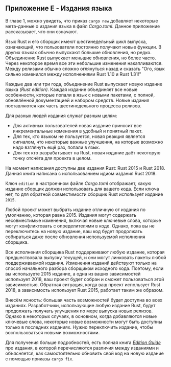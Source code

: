 ## Приложение E - Издания языка

В главе 1, можно увидеть, что приказ `cargo new` добавляет некоторые мета-данные о издания языка в файл *Cargo.toml*. Данное приложение рассказывает, что они означают.

Язык Rust и его сборщик имеют шестинедельный цикл выпуска, означающий, что пользователи постоянно получают новые функции. В других языках обычно выпускают большие обновления, но редко. Объединение Rust выпускает меньшие обновления, но более часто. Через некоторое время все эти небольшие изменения накапливаются. Между релизами обычно сложно оглянуться назад и сказать "Ого, язык сильно изменился между исполнениями Rust 1.10 и Rust 1.31!"

Каждые два или три года, объединение Rust выпускает новую издание языка *(Rust edition)*. Каждая издание объединяет все новые особенности, которые попали в язык с новыми пакетами, с полной, обновлённой документацией и набором средств. Новые издания поставляются как часть шестинедельного процесса релизов.

Для разных людей издания служат разным целям:

- Для активных пользователей новая издание приносит все инкрементальные изменения в удобный и понятный пакет.
- Для тех, кто языком не пользуется, новая реакция является сигналом, что некоторые важные улучшения, на которые возможно надо взглянуть ещё раз, попали в язык.
- Для тех кто разрабатывает на Rust, новая издание даёт некоторую точку отсчёта для проекта в целом.

На момент написания доступны две издания Rust: Rust 2015 и Rust 2018. Данная книга написана с использованием идиом издания Rust 2018.

Ключ `edition` в настроечном файле  *Cargo.toml* отображает, какую издание сборщик должен использовать для вашего кода. Если ключа нет, то для обратной совместимости сборщик Rust использует издание `2015`.

Любой проект может выбрать издание отличную от издания по умолчанию, которая равна 2015. Издания могут содержать несовместимые изменения, включая новые ключевые слова, которые могут конфликтовать с определителями в коде. Однако, пока вы не переключитесь на новую издание, ваш код будет продолжать собираться даже после обновления используемой исполнения сборщика.

Все исполнения сборщика Rust поддерживают любую издание, которая предшествовала выпуску текущей, и они могут линковать пакеты любой поддерживаемой издания. Изменения изданий действуют только на способ начального разбора сборщиком исходного кода. Поэтому, если вы используете 2015 издание, а одна из ваших зависимостей использует 2018, ваш проект будет собран и сможет пользоваться этой зависимостью. Обратная ситуация, когда ваш проект использует Rust 2018, а зависимость использует Rust 2015, работает таким же образом.

Внесём ясность: большая часть возможностей будет доступна во всех изданиях. Разработчики, использующие любую издание Rust, будут продолжать получать улучшения по мере выпуска новых релизов. Однако в некоторых случаях, в основном, когда добавляются новые ключевые слова, некоторые новые возможности могут быть доступны только в последних изданиях. Нужно переключить издание, чтобы воспользоваться новыми возможностями.

Для получения больше подробностей, есть полная книга [*Edition Guide*](https://doc.rust-lang.org/stable/edition-guide/) про издания, в которой перечисляются различия между изданиями и объясняется, как самостоятельно обновить свой код на новую издание с помощью приказы `cargo fix`.

